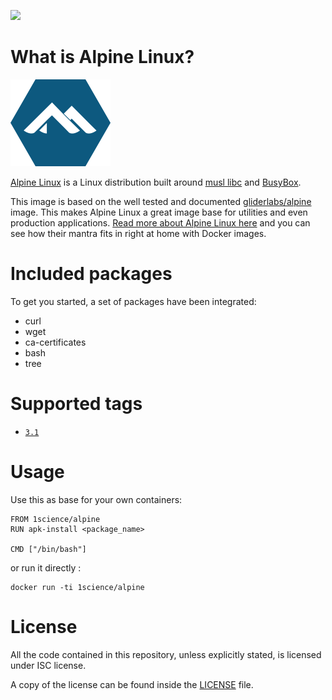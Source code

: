 [![](https://badge.imagelayers.io/1science/alpine:latest.svg)](https://imagelayers.io/?images=1science/alpine:latest 'Get your own badge on imagelayers.io')

# What is Alpine Linux? 

![logo](https://raw.githubusercontent.com/1science/docker-alpine/latest/logo.png)

[Alpine Linux](http://alpinelinux.org/) is a Linux distribution built around [musl libc](http://www.musl-libc.org/) and [BusyBox](http://www.busybox.net/). 

This image is based on the well tested and documented [gliderlabs/alpine](http://gliderlabs.viewdocs.io/docker-alpine/) image. 
This makes Alpine Linux a great image base for utilities and even production applications. [Read more about Alpine Linux here](https://www.alpinelinux.org/about/) and you can see how their mantra fits in right at home with Docker images.

# Included packages

To get you started, a set of packages have been integrated:

- curl
- wget
- ca-certificates
- bash
- tree


# Supported tags

-	[`3.1`](https://github.com/1science/docker-alpine/tree/3.1)

# Usage

Use this as base for your own containers:

```
FROM 1science/alpine
RUN apk-install <package_name>

CMD ["/bin/bash"]
```

or run it directly : 

```
docker run -ti 1science/alpine
```


# License

All the code contained in this repository, unless explicitly stated, is
licensed under ISC license.

A copy of the license can be found inside the [LICENSE](LICENSE) file.